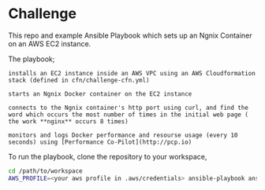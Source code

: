 # Challenge
This repo and example Ansible Playbook which sets up an Ngnix Container on an AWS EC2 instance.

The playbook;

	installs an EC2 instance inside an AWS VPC using an AWS Cloudformation stack (defined in cfn/challenge-cfn.yml)
	
	starts an Ngnix Docker container on the EC2 instance
	
	connects to the Ngnix container's http port using curl, and find the word which occurs the most number of times in the initial web page ( the work **nginx** occurs 8 times)
	
	monitors and logs Docker performance and resourse usage (every 10 seconds) using [Performance Co-Pilot](http://pcp.io)

To run the playbook, clone the repository to your workspace,

```bash
cd /path/to/workspace
AWS_PROFILE=<your aws profile in .aws/credentials> ansible-playbook ansible/challenge.yaml
```	
	